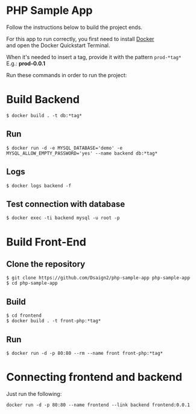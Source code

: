 # PHP Sample App

Follow the instructions below to build the project ends.

For this app to run correctly, you first need to install [Docker](https://www.docker.com/)<br>
and open the Docker Quickstart Terminal.

When it's needed to insert a tag, provide it with the pattern ```prod-*tag*```<br>
E.g.: **prod-0.0.1**<br>

Run these commands in order to run the project:

# Build Backend

```
$ docker build . -t db:*tag*
```

## Run

```
$ docker run -d -e MYSQL_DATABASE='demo' -e MYSQL_ALLOW_EMPTY_PASSWORD='yes' --name backend db:*tag*
```

## Logs

```
$ docker logs backend -f
```

## Test connection with database

```
$ docker exec -ti backend mysql -u root -p
```

# Build Front-End

## Clone the repository
```
$ git clone https://github.com/Dsaign2/php-sample-app php-sample-app
$ cd php-sample-app
```

## Build

```
$ cd frontend
$ docker build . -t front-php:*tag*
```

## Run
```
$ docker run -d -p 80:80 --rm --name front front-php:*tag*
```

# Connecting frontend and backend

Just run the following:

```
docker run -d -p 80:80 --name frontend --link backend frontend:0.0.1
```
